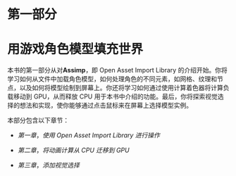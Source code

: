 # 第一部分

# 用游戏角色模型填充世界

本书的第一部分从对**Assimp**，即 Open Asset Import Library 的介绍开始。你将学习如何从文件中加载角色模型，如何处理角色的不同元素，如网格、纹理和节点，以及如何将模型绘制到屏幕上。你还将学习如何通过使用计算着色器将计算负载移动到 GPU，从而释放 CPU 用于本书中介绍的功能。最后，你将探索视觉选择的想法和实现，使你能够通过点击鼠标来在屏幕上选择模型实例。

本部分包含以下章节：

+   *第一章*，*使用 Open Asset Import Library 进行操作*

+   *第二章*，*将动画计算从 CPU 迁移到 GPU*

+   *第三章*，*添加视觉选择*
